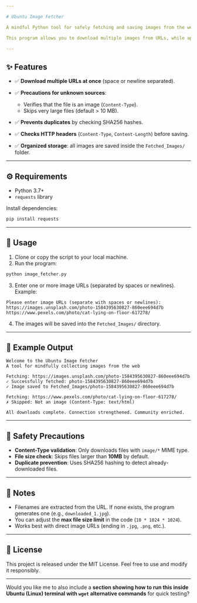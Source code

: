 ```yaml
---

# Ubuntu Image Fetcher

A mindful Python tool for safely fetching and saving images from the web.

This program allows you to download multiple images from URLs, while applying important safety precautions such as verifying content type, limiting file size, and preventing duplicate downloads.

---
```


## ✨ Features

* ✅ **Download multiple URLs at once** (space or newline separated).
* ✅ **Precautions for unknown sources**:

  * Verifies that the file is an image (`Content-Type`).
  * Skips very large files (default > 10 MB).
* ✅ **Prevents duplicates** by checking SHA256 hashes.
* ✅ **Checks HTTP headers** (`Content-Type`, `Content-Length`) before saving.
* ✅ **Organized storage**: all images are saved inside the `Fetched_Images/` folder.

---

## ⚙️ Requirements

* Python 3.7+
* `requests` library

Install dependencies:

```bash
pip install requests
```

---

## 🚀 Usage

1. Clone or copy the script to your local machine.
2. Run the program:

```bash
python image_fetcher.py
```

3. Enter one or more image URLs (separated by spaces or newlines). Example:

```
Please enter image URLs (separate with spaces or newlines):
https://images.unsplash.com/photo-1584395630827-860eee694d7b
https://www.pexels.com/photo/cat-lying-on-floor-617278/
```

4. The images will be saved into the `Fetched_Images/` directory.

---

## 📂 Example Output

```
Welcome to the Ubuntu Image Fetcher
A tool for mindfully collecting images from the web

Fetching: https://images.unsplash.com/photo-1584395630827-860eee694d7b
✓ Successfully fetched: photo-1584395630827-860eee694d7b
✓ Image saved to Fetched_Images/photo-1584395630827-860eee694d7b

Fetching: https://www.pexels.com/photo/cat-lying-on-floor-617278/
✗ Skipped: Not an image (Content-Type: text/html)

All downloads complete. Connection strengthened. Community enriched.
```

---

## 🔐 Safety Precautions

* **Content-Type validation**: Only downloads files with `image/*` MIME type.
* **File size check**: Skips files larger than **10MB** by default.
* **Duplicate prevention**: Uses SHA256 hashing to detect already-downloaded files.

---

## 📌 Notes

* Filenames are extracted from the URL. If none exists, the program generates one (e.g., `downloaded_1.jpg`).
* You can adjust the **max file size limit** in the code (`10 * 1024 * 1024`).
* Works best with direct image URLs (ending in `.jpg`, `.png`, etc.).

---

## 📝 License

This project is released under the MIT License.
Feel free to use and modify it responsibly.

---

Would you like me to also include a **section showing how to run this inside Ubuntu (Linux) terminal with `wget` alternative commands** for quick testing?
